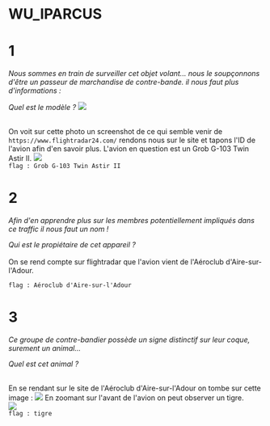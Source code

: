 # WU_IPARCUS
# 1
_Nous sommes en train de surveiller cet objet volant... nous le soupçonnons d'être un passeur de marchandise de contre-bande._
_il nous faut plus d'informations :_

_Quel est le modèle ?_
<img src="https://github.com/mrk59/WU_IPARCUS/blob/main/WU_IPARCUS/images/caplane.jpg"> <br> <br>


On voit sur cette photo un screenshot de ce qui semble venir de  ``https://www.flightradar24.com/`` rendons nous sur le site et tapons l'ID de l'avion afin d'en savoir plus.
L'avion en question est un Grob G-103 Twin Astir II.
<img src="https://github.com/mrk59/WU_IPARCUS/blob/main/WU_IPARCUS/images/flight_radar_id.PNG"> <br>
`` flag : Grob G-103 Twin Astir II ``


# 2

_Afin d'en apprendre plus sur les membres potentiellement impliqués dans ce traffic il nous faut un nom !_

_Qui est le propiétaire de cet appareil ? <br> <br>_
On se rend compte sur flightradar que l'avion vient de l'Aéroclub d'Aire-sur-l'Adour.

`` flag : Aéroclub d'Aire-sur-l'Adour ``
# 3

_Ce groupe de contre-bandier possède un signe distinctif sur leur coque, surement un animal..._

_Quel est cet animal ? <br> <br>_

En se rendant sur le site de l'Aéroclub d'Aire-sur-l'Adour on tombe sur cette image : 
<img src="https://www.aeroclub-aire.fr/lfda/wp-content/uploads/2019/11/GROB-G103-Twin-2-biplace-%C3%A9cole-2-scaled.jpg">
En zoomant sur l'avant de l'avion on peut observer un tigre. <br>
<img src="https://github.com/mrk59/WU_IPARCUS/blob/main/WU_IPARCUS/images/avant_avion.PNG"> <br>
``flag : tigre``
